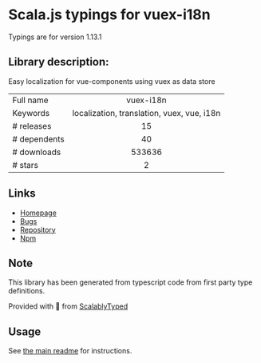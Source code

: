 
# Scala.js typings for vuex-i18n

Typings are for version 1.13.1

## Library description:
Easy localization for vue-components using vuex as data store

|                    |                 |
| ------------------ | :-------------: |
| Full name          | vuex-i18n |
| Keywords           | localization, translation, vuex, vue, i18n |
| # releases         | 15 |
| # dependents       | 40 |
| # downloads        | 533636 |
| # stars            | 2 |

## Links
- [Homepage](https://github.com/dkfbasel/vuex-i18n#readme)
- [Bugs](https://github.com/dkfbasel/vuex-i18n/issues)
- [Repository](https://github.com/dkfbasel/vuex-i18n)
- [Npm](https://www.npmjs.com/package/vuex-i18n)
    


## Note
This library has been generated from typescript code from first party type definitions.

Provided with :purple_heart: from [ScalablyTyped](https://github.com/oyvindberg/ScalablyTyped)

## Usage
See [the main readme](../../readme.md) for instructions.


